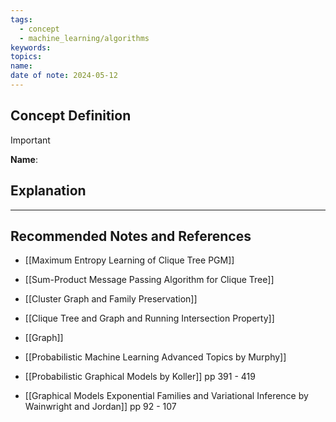 ```yaml
---
tags:
  - concept
  - machine_learning/algorithms
keywords: 
topics: 
name: 
date of note: 2024-05-12
---
```


## Concept Definition

>[!important]
>**Name**: 



## Explanation





-----------
##  Recommended Notes and References



- [[Maximum Entropy Learning of Clique Tree PGM]]
- [[Sum-Product Message Passing Algorithm for Clique Tree]]


- [[Cluster Graph and Family Preservation]]
- [[Clique Tree and Graph and Running Intersection Property]]
- [[Graph]]


- [[Probabilistic Machine Learning Advanced Topics by Murphy]] 
- [[Probabilistic Graphical Models by Koller]] pp 391 - 419
- [[Graphical Models Exponential Families and Variational Inference by Wainwright and Jordan]] pp 92 - 107
